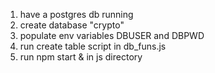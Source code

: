 1. have a postgres db running
2. create database "crypto"
3. populate env variables DBUSER and DBPWD
4. run create table script in db_funs.js
5. run npm start & in js directory
